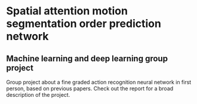 # Spatial attention motion segmentation order prediction network
## Machine learning and deep learning group project
Group project about a fine graded action recognition neural network in first person, based on previous papers. Check out the report for a broad description of the project.
